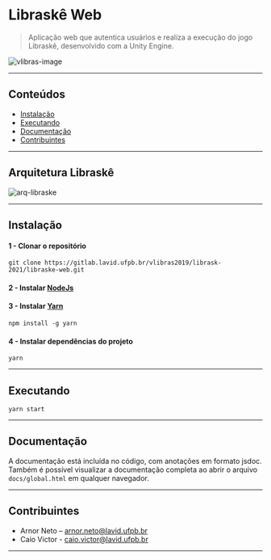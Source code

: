 # Libraskê Web
> Aplicação web que autentica usuários e realiza a execução do jogo Libraskê, desenvolvido com a Unity Engine.

![vlibras-image]

<hr>

## Conteúdos

- [Instalação](#instalação)
- [Executando](#executando)
- [Documentação](#documentação)
- [Contribuintes](#contribuintes)


<hr>

## Arquitetura Libraskê

![arq-libraske]

<hr>

## Instalação

#### 1 - Clonar o repositório  
`git clone https://gitlab.lavid.ufpb.br/vlibras2019/librask-2021/libraske-web.git`

#### 2 - Instalar [NodeJs](https://nodejs.org/en/)  

#### 3 - Instalar [Yarn](https://yarnpkg.com/)

`npm install -g yarn`  

#### 4 - Instalar dependências do projeto  
`yarn` 

<hr>

## Executando

`yarn start`


<hr>

## Documentação

A documentação está incluída no código, com anotações em formato jsdoc. Também é possível visualizar a documentação completa ao abrir o arquivo `docs/global.html` em qualquer navegador.

<hr>

## Contribuintes


- Arnor Neto – arnor.neto@lavid.ufpb.br
- Caio Victor - caio.victor@lavid.ufpb.br

<hr>

<!-- Markdown link & img dfn's -->
[vlibras-image]: https://www.gov.br/governodigital/pt-br/vlibras/vlibras/@@govbr.institucional.banner/e070e146-e2bd-4754-8c55-36100391d1a6/@@images/f77e1435-97aa-4c8e-9f9f-6a42cc82f39a.png
[arq-libraske]: https://gitlab.lavid.ufpb.br/vlibras2019/librask-2021/libraske-api/-/raw/master/doc/img/model.png
